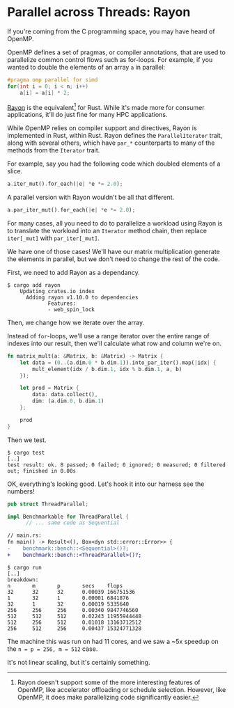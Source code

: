 # Parallel across Threads: Rayon

If you're coming from the C programming space, you may have heard of OpenMP.

OpenMP defines a set of pragmas, or compiler annotations, that are used to parallelize
common control flows such as for-loops. For example, if you wanted to double the elements of an array `a` in parallel:

```c
#pragma omp parallel for simd
for(int i = 0; i < n; i++)
    a[i] = a[i] * 2;
```

[Rayon](https://github.com/rayon-rs/rayon) is the equivalent[^rayonvsopenmp] for Rust.
While it's made more for consumer applications, it'll do just fine for many HPC applications.

While OpenMP relies on compiler support and directives, Rayon is implemented in Rust, within Rust.
Rayon defines the `ParallelIterator` trait, along with several others, which have `par_*` counterparts
to many of the methods from the `Iterator` trait.

For example, say you had the following code which doubled elements of a slice.

```rs
a.iter_mut().for_each(|e| *e *= 2.0);
```

A parallel version with Rayon wouldn't be all that different.

```rs
a.par_iter_mut().for_each(|e| *e *= 2.0);
```

For many cases, all you need to do to parallelize a workload using Rayon is to translate
the workload into an `Iterator` method chain, then replace `iter[_mut]` with `par_iter[_mut]`.

We have one of those cases! We'll have our matrix multiplication generate the elements
in parallel, but we don't need to change the rest of the code.

First, we need to add Rayon as a dependancy.

```
$ cargo add rayon
    Updating crates.io index
      Adding rayon v1.10.0 to dependencies
             Features:
             - web_spin_lock
```

Then, we change how we iterate over the array.

Instead of `for`-loops, we'll use a range iterator over the entire
range of indexes into our result, then we'll calculate what row and column we're on.


```rs
fn matrix_mult(a: &Matrix, b: &Matrix) -> Matrix {
    let data = (0..(a.dim.0 * b.dim.1)).into_par_iter().map(|idx| {
        mult_element(idx / b.dim.1, idx % b.dim.1, a, b)
    });

    let prod = Matrix {
        data: data.collect(),
        dim: (a.dim.0, b.dim.1)
    };

    prod
}
```

Then we test.

```
$ cargo test
[..]
test result: ok. 8 passed; 0 failed; 0 ignored; 0 measured; 0 filtered out; finished in 0.00s
```

OK, everything's looking good. Let's hook it into our harness see the numbers!

```rs
pub struct ThreadParallel;

impl Benchmarkable for ThreadParallel {
      // ... same code as Sequential
```
```diff
// main.rs:
fn main() -> Result<(), Box<dyn std::error::Error>> {
-    benchmark::bench::<Sequential>()?;
+    benchmark::bench::<ThreadParallel>()?;
```

```
$ cargo run
[..]
breakdown:
n       m       p       secs    flops
32      32      32      0.00039 166751536
1       32      1       0.00001 6841876
32      1       32      0.00019 5335640
256     256     256     0.00340 9847746560
512     512     512     0.02243 11955944448
512     256     512     0.01018 13163712512
256     512     256     0.00437 15324771328
```

The machine this was run on had 11 cores, and we saw a ~5x speedup on the `n = p = 256, m = 512` case.

It's not linear scaling, but it's certainly something.

[^rayonvsopenmp]: Rayon doesn't support some of the more interesting features of
                  OpenMP, like accelerator offloading or schedule selection. However, like OpenMP,
                  it does make parallelizing code significantly easier.
